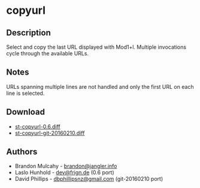 copyurl
=======

Description
-----------

Select and copy the last URL displayed with Mod1+l.
Multiple invocations cycle through the available URLs.

Notes
-----

URLs spanning multiple lines are not handled and only the first
URL on each line is selected.

Download
--------

 * [st-copyurl-0.6.diff](st-copyurl-0.6.diff)
 * [st-copyurl-git-20160210.diff](st-copyurl-git-20160210.diff)

Authors
-------

 * Brandon Mulcahy - brandon@jangler.info
 * Laslo Hunhold - dev@frign.de (0.6 port)
 * David Phillips - dbphillipsnz@gmail.com (git-20160210 port)
